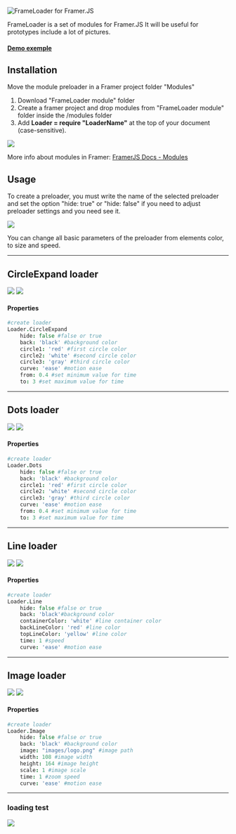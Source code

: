 ![FrameLoader for Framer.JS](https://dl.dropboxusercontent.com/s/v7np8q7kofp45dt/head.jpg?dl=0)

FrameLoader is a set of modules for Framer.JS
It will be useful for prototypes include a lot of pictures.

#### [Demo exemple](http://share.framerjs.com/473cgxtavrju/)

## Installation

Move the module preloader in a Framer project folder "Modules"
1. Download "FrameLoader module" folder
2. Create a framer project and drop modules from "FrameLoader module" folder inside the /modules folder
3. Add **Loader = require "LoaderName"** at the top of your document (case-sensitive).

![](https://dl.dropboxusercontent.com/s/iqhpkl4lrq5c6tg/install.jpg?dl=0)

More info about modules in Framer: [FramerJS Docs - Modules](http://framerjs.com/docs/#modules)

## Usage

To create a preloader, you must write the name of the selected preloader and set the option "hide: true" or "hide: false" if you need to adjust preloader settings and you need see it.

![](https://dl.dropboxusercontent.com/s/uti4gy5asvd9yhd/create_loader.gif?dl=0)

You can change all basic parameters of the preloader from elements color, to size and speed.

---
## CircleExpand loader

![](https://dl.dropboxusercontent.com/s/u4qvfgktci6yner/CircleExpand.gif?dl=0)
![](https://dl.dropboxusercontent.com/s/izj9pd29twj0zug/CircleExpand_prop.jpg?dl=0)

#### Properties

```coffeescript
#create loader
Loader.CircleExpand
	hide: false #false or true
	back: 'black' #background color  
	circle1: 'red' #first circle color
	circle2: 'white' #second circle color
	circle3: 'gray' #third circle color
	curve: 'ease' #motion ease
	from: 0.4 #set minimum value for time
	to: 3 #set maximum value for time
```


---

## Dots loader

![](https://dl.dropboxusercontent.com/s/48asd6yx2lut88h/Dots.gif?dl=0)
![](https://dl.dropboxusercontent.com/s/tgwisrsz6fx4c6p/Dots_prop.jpg?dl=0)

#### Properties

```coffeescript
#create loader
Loader.Dots
	hide: false #false or true
	back: 'black' #background color  
	circle1: 'red' #first circle color
	circle2: 'white' #second circle color
	circle3: 'gray' #third circle color
	curve: 'ease' #motion ease
	from: 0.4 #set minimum value for time
	to: 3 #set maximum value for time
```


---

## Line loader

![](https://dl.dropboxusercontent.com/s/0z646h4d1felo77/Line.gif?dl=0)
![](https://dl.dropboxusercontent.com/s/kqt3nuckrytx0e0/Line_prop.jpg?dl=0)

#### Properties

```coffeescript
#create loader
Loader.Line
	hide: false #false or true
	back: 'black'#background color  
	containerColor: 'white' #line container color
	backLineColor: 'red' #line color
	topLineColor: 'yellow' #line color
	time: 1 #speed
	curve: 'ease' #motion ease
```


---

## Image loader

![](https://dl.dropboxusercontent.com/s/yzswqy0bgojncez/Image.gif?dl=0)
![](https://dl.dropboxusercontent.com/s/eeo31qhk8xkom7j/Image_prop.jpg?dl=0)

#### Properties

```coffeescript
#create loader
Loader.Image
	hide: false #false or true
	back: 'black' #background color
	image: "images/logo.png" #image path
	width: 108 #image width
	height: 164 #image height
	scale: 1 #image scale
	time: 1 #zoom speed
	curve: 'ease' #motion ease
```


---

### loading test

![](https://dl.dropboxusercontent.com/s/rq0nsxf1xmus0m9/loading_test.gif?dl=0)